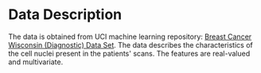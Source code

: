 # Data Description

The data is obtained from UCI machine learning repository: [Breast Cancer Wisconsin (Diagnostic) Data Set](https://archive.ics.uci.edu/ml/datasets/Breast+Cancer+Wisconsin+(Diagnostic)). The data describes the characteristics of the cell nuclei present in the patients' scans. The features are real-valued and multivariate. 

